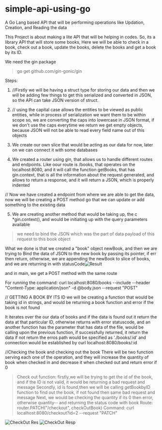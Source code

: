 # simple-api-using-go
A Go Lang based API that will be performing operations like Updation, Creation, and Reading the data

This Project is about making a lite API that will be helping in codes.
So, its a library API that will store some books, 
Here we will be able to check in a book, check out a book, update the books, delete the books and get a book by its ID.

We need the gin package
> go get github.com/gin-gonic/gin

Steps: 
1. //Firstly we will be having a struct type for storing our data and then we will be adding few things to get this serialized and converted in JSON, so the API can take JSON version of struct.

2. // using the capital case allows the entities to be viewed as public entities, while in process of serialization we want them to be within scope so, we are converting the caps into lowercase in JSON format, if we don't use the caps everytime we return we get empty objects, because JSON will not be able to read every field name out of this objects

3. We create our own slice that would be acting as our data for now, later on we can connect it with some databases

4. We created a router using gin, that allows us to handle different routes and endpoints. Like oour route is /books, that operates on the localhost:8080, and it will call the function getBooks, that has gin.context, that is all the information about the request generated, and allows to return a response, and it will return a JSON, which is properly indented

// Now we have created a endpoint from where we are able to get the data, now we will be creating a POST method go that we can update or add something to the existing data

5. We are creating another method that would be taking up, the c *gin.context(), and would be initiating up with the query parameters available

> we need to bind the JSON which was the part of data payload of this request to this book object

What we done is that we created a "book" object newBook, and then we are trying to Bind the data of JSON to the new book by passing its pointer, if err then return, otherwise, we are appending the newBook to slice of books, and we are returning in with statusCode![Result](https://user-images.githubusercontent.com/110326399/211983504-e723e9d9-88e9-4c86-a538-2db322104bd2.png)

and in main, we get a POST method with the same route

For running the command: 
curl localhost:8080/books --include --header "Content-Type: application/json" -d @body.json --request "POST"

// GETTING A BOOK BY ITS ID
 we will be creating a function that would be taking id in strings, and would be returning a book function and error if the book is not found

It iterates over the our data of books and if the data is found out it return the data at that particular ID, otherwise returns with error statuscode, 
and an another function has the parameter that has data of the file, would be calling upon the previous function, if successfully returned, it return the data if not return the erros
path would be specified as
'./books/:id'
and connection would be established by
curl localhost:8080/books/:id

//Checking the book and checking out the book
There will be two function serving each one of the operation, and they will increase the quantity of book when checked in and decrease it when checked out and return error if 0

> Check out function:
	firstly,we will be trying to get the id of the book, and if the ID is not valid, it would be returning a bad request and message
	Secondly, id is found,then we will be calling getBookbyID function to find out the book, if not found then same bad request and message
	Next, we would be checking the quantity if its 0 then error, otherwise quantity-- and returning the status code with book
Route: router.PATCH("/checkout", checkOutBook)
Command: curl localhost:8080/checkout?id=2 --request "PATCH"


![CheckOut Res](https://user-images.githubusercontent.com/110326399/211983563-9dd6f39a-6142-49dd-942b-fe31411609bb.png)
![CheckOut Resp](https://user-images.githubusercontent.com/110326399/211983574-f66163bd-7bc8-43fc-875e-7bbb05088a2e.png)
